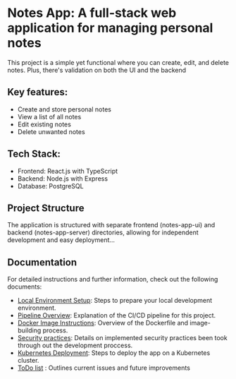 # Notes App: A full-stack web application for managing personal notes

This project is a simple yet functional where you can create, edit, and delete notes. 
Plus, there's validation on both the UI and the backend


## Key features:
- Create and store personal notes
- View a list of all notes
- Edit existing notes
- Delete unwanted notes

## Tech Stack:
- Frontend: React.js with TypeScript
- Backend: Node.js with Express
- Database: PostgreSQL


## Project Structure
The application is structured with separate frontend (notes-app-ui) and backend (notes-app-server) directories,
 allowing for independent development and easy deployment...


 ## Documentation
For detailed instructions and further information, check out the following documents:
- [Local Environment Setup](docs/local_env.md): Steps to prepare your local development environment.
- [Pipeline Overview](docs/pipeline.md): Explanation of the CI/CD pipeline for this project.
- [Docker Image Instructions](docs/docker_image.md): Overview of the Dockerfile and image-building process.
- [Security practices](docs/security_practices.md): Details on implemented security practices been took through out the development proccess.
- [Kubernetes Deployment](docs/kubernetes_deployment.md): Steps to deploy the app on a Kubernetes cluster.
- [ToDo list](docs/TODO.md) : Outlines current issues and future improvements